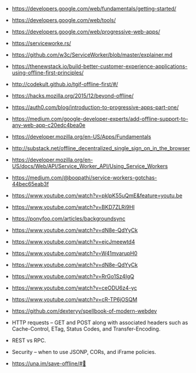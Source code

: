 - https://developers.google.com/web/fundamentals/getting-started/
- https://developers.google.com/web/tools/
- https://developers.google.com/web/progressive-web-apps/
- https://serviceworke.rs/
- https://github.com/w3c/ServiceWorker/blob/master/explainer.md
- https://thenewstack.io/build-better-customer-experience-applications-using-offline-first-principles/
- http://codekult.github.io/tgif-offline-first/#/
- https://hacks.mozilla.org/2015/12/beyond-offline/
- https://auth0.com/blog/introduction-to-progressive-apps-part-one/
- https://medium.com/google-developer-experts/add-offline-support-to-any-web-app-c20edc4bea0e
- https://developer.mozilla.org/en-US/Apps/Fundamentals
- http://substack.net/offline_decentralized_single_sign_on_in_the_browser
- https://developer.mozilla.org/en-US/docs/Web/API/Service_Worker_API/Using_Service_Workers
- https://medium.com/@boopathi/service-workers-gotchas-44bec65eab3f
- https://www.youtube.com/watch?v=pklpK55uQmE&feature=youtu.be
- https://www.youtube.com/watch?v=BKD7ZLRi9HI
- https://ponyfoo.com/articles/backgroundsync
- https://www.youtube.com/watch?v=dN8e-QdYyCk
- https://www.youtube.com/watch?v=ejcJmeewtd4
- https://www.youtube.com/watch?v=W41mvarupH0
- https://www.youtube.com/watch?v=dN8e-QdYyCk
- https://www.youtube.com/watch?v=RrGo1Sz4IgQ
- https://www.youtube.com/watch?v=ceODU6z4-yc
- https://www.youtube.com/watch?v=cR-TP6jOSQM
- https://github.com/dexteryy/spellbook-of-modern-webdev

- HTTP requests – GET and POST along with associated headers such as Cache-Control, ETag, Status Codes, and Transfer-Encoding.
- REST vs RPC.
- Security – when to use JSONP, CORs, and iFrame policies.
- https://una.im/save-offline/#💁
